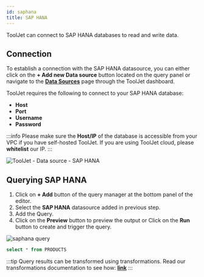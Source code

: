 ```yaml
---
id: saphana
title: SAP HANA
---
```


ToolJet can connect to SAP HANA databases to read and write data.

<div style={{paddingTop:'24px'}}>

## Connection

To establish a connection with the SAP HANA datasource, you can either click on the **+ Add new Data source** button located on the query panel or navigate to the **[Data Sources](/docs/data-sources/overview)** page through the ToolJet dashboard.

ToolJet requires the following to connect to your SAP HANA database:

- **Host**
- **Port**
- **Username**
- **Password**

:::info
Please make sure the **Host/IP** of the database is accessible from your VPC if you have self-hosted ToolJet. If you are using ToolJet cloud, please **whitelist** our IP.
:::

<img className="screenshot-full" src="/img/datasource-reference/saphana/connect-v2.png" alt="ToolJet - Data source - SAP HANA" />

</div>

<div style={{paddingTop:'24px'}}>

## Querying SAP HANA

1. Click on **+ Add** button of the query manager at the bottom panel of the editor.
2. Select the **SAP HANA** datasource added in previous step.
3. Add the Query.
4. Click on the **Preview** button to preview the output or Click on the **Run** button to create and trigger the query.

<img className="screenshot-full" src="/img/datasource-reference/saphana/query-v2.png" alt="saphana query" />

```sql
select * from PRODUCTS
```

:::tip
Query results can be transformed using transformations. Read our transformations documentation to see how: **[link](/docs/beta/app-builder/custom-code/transform-data)**
:::

</div>
